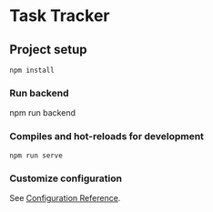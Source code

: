 # Task Tracker

## Project setup
```
npm install
```

### Run backend
npm run backend

### Compiles and hot-reloads for development
```
npm run serve
```

### Customize configuration
See [Configuration Reference](https://cli.vuejs.org/config/).
